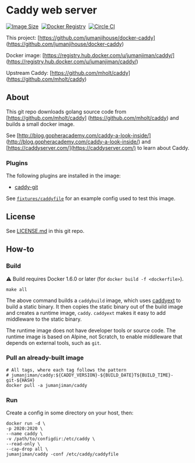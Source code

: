 Caddy web server
================

[![Image Size](https://img.shields.io/imagelayers/image-size/jumanjiman/caddy/latest.svg)](https://imagelayers.io/?images=jumanjiman/caddy:latest 'View image size and layers')&nbsp;
[![Docker Registry](https://img.shields.io/docker/pulls/jumanjiman/caddy.svg)](https://registry.hub.docker.com/u/jumanjiman/caddy)&nbsp;
[![Circle CI](https://circleci.com/gh/jumanjihouse/docker-caddy.png?circle-token=cf57179da67e6644c2d6efee8b4612774a3bd29b)](https://circleci.com/gh/jumanjihouse/docker-caddy/tree/master 'View CI builds')

This project: [https://github.com/jumanjihouse/docker-caddy]
(https://github.com/jumanjihouse/docker-caddy)

Docker image: [https://registry.hub.docker.com/u/jumanjiman/caddy/]
(https://registry.hub.docker.com/u/jumanjiman/caddy/)

Upstream Caddy: [https://github.com/mholt/caddy]
(https://github.com/mholt/caddy)


About
-----

This git repo downloads golang source code from
[https://github.com/mholt/caddy]
(https://github.com/mholt/caddy)
and builds a small docker image.

See [http://blog.gopheracademy.com/caddy-a-look-inside/]
(http://blog.gopheracademy.com/caddy-a-look-inside/)
and [https://caddyserver.com/](https://caddyserver.com/)
to learn about Caddy.


### Plugins

The following plugins are installed in the image:

* [caddy-git](https://github.com/abiosoft/caddy-git)

See [`fixtures/caddyfile`](fixtures/caddyfile)
for an example config used to test this image.


License
-------

See [LICENSE.md](https://github.com/jumanjihouse/docker-caddy/blob/master/LICENSE.md)
in this git repo.


How-to
------

### Build

:warning: Build requires Docker 1.6.0 or later (for `docker build -f <dockerfile>`).

    make all

The above command builds a `caddybuild` image, which uses
[caddyext](https://github.com/caddyserver/caddyext)
to build a static binary. It then copies the static binary
out of the build image and creates a runtime image, `caddy`.
`caddyext` makes it easy to add middleware to the static binary.

The runtime image does not have developer tools or source code.
The runtime image is based on Alpine, not Scratch, to enable
middleware that depends on external tools, such as `git`.


### Pull an already-built image

    # All tags, where each tag follows the pattern
    # jumanjiman/caddy:${CADDY_VERSION}-${BUILD_DATE}T${BUILD_TIME}-git-${HASH}
    docker pull -a jumanjiman/caddy


### Run

Create a config in some directory on your host, then:

    docker run -d \
    -p 2020:2020 \
    --name caddy \
    -v /path/to/configdir:/etc/caddy \
    --read-only \
    --cap-drop all \
    jumanjiman/caddy -conf /etc/caddy/caddyfile
